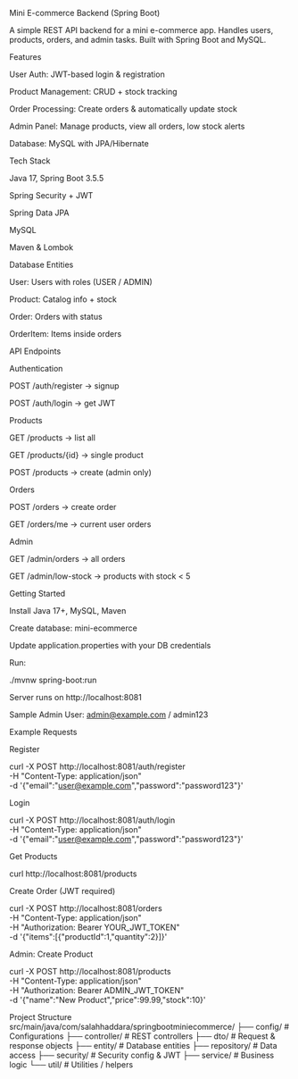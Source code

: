 Mini E-commerce Backend (Spring Boot)

A simple REST API backend for a mini e-commerce app. Handles users, products, orders, and admin tasks. Built with Spring
Boot and MySQL.

Features

User Auth: JWT-based login & registration

Product Management: CRUD + stock tracking

Order Processing: Create orders & automatically update stock

Admin Panel: Manage products, view all orders, low stock alerts

Database: MySQL with JPA/Hibernate

Tech Stack

Java 17, Spring Boot 3.5.5

Spring Security + JWT

Spring Data JPA

MySQL

Maven & Lombok

Database Entities

User: Users with roles (USER / ADMIN)

Product: Catalog info + stock

Order: Orders with status

OrderItem: Items inside orders

API Endpoints

Authentication

POST /auth/register → signup

POST /auth/login → get JWT

Products

GET /products → list all

GET /products/{id} → single product

POST /products → create (admin only)

Orders

POST /orders → create order

GET /orders/me → current user orders

Admin

GET /admin/orders → all orders

GET /admin/low-stock → products with stock < 5

Getting Started

Install Java 17+, MySQL, Maven

Create database: mini-ecommerce

Update application.properties with your DB credentials

Run:

./mvnw spring-boot:run

Server runs on http://localhost:8081

Sample Admin User: admin@example.com / admin123

Example Requests

Register

curl -X POST http://localhost:8081/auth/register \
-H "Content-Type: application/json" \
-d '{"email":"user@example.com","password":"password123"}'

Login

curl -X POST http://localhost:8081/auth/login \
-H "Content-Type: application/json" \
-d '{"email":"user@example.com","password":"password123"}'

Get Products

curl http://localhost:8081/products

Create Order (JWT required)

curl -X POST http://localhost:8081/orders \
-H "Content-Type: application/json" \
-H "Authorization: Bearer YOUR_JWT_TOKEN" \
-d '{"items":[{"productId":1,"quantity":2}]}'

Admin: Create Product

curl -X POST http://localhost:8081/products \
-H "Content-Type: application/json" \
-H "Authorization: Bearer ADMIN_JWT_TOKEN" \
-d '{"name":"New Product","price":99.99,"stock":10}'

Project Structure
src/main/java/com/salahhaddara/springbootminiecommerce/
├── config/ # Configurations
├── controller/ # REST controllers
├── dto/ # Request & response objects
├── entity/ # Database entities
├── repository/ # Data access
├── security/ # Security config & JWT
├── service/ # Business logic
└── util/ # Utilities / helpers